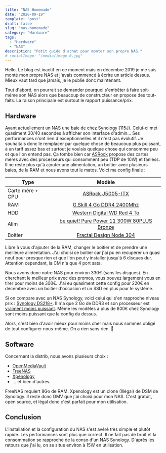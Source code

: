 ```yaml
---
title: "NAS Homemade"
date: "2020-09-19"
template: "post"
draft: false
slug: "nas-homemade"
category: "Hardware"
tags:
  - "Hardware"
  - "NAS"
description: "Petit guide d'achat pour monter son propre NAS."
# socialImage: "/media/image-0.jpg"
---
```


Hello. Le blog est inactif en ce moment mais en décembre 2019 je me suis monté mon propre NAS et j'avais commencé à écrire un article dessus. Mieux vaut tard que jamais, je le publie donc maintenant. 

Tout d'abord, on pourrait se demander pourquoi s'embêter à faire soit-même son NAS alors que beaucoup de constructeur en propose des tout-faits. La raison principale est surtout le rapport puissance/prix. 

## Hardware

Ayant actuellement un NAS une baie de chez Synology (115J). Celui-ci met quasiment 30/40 secondes à afficher son interface d'admin... Ses performances n'ont rien d'exceptionnelles et il n'est pas évolutif. Je souhaitais donc le remplacer par quelque chose de beaucoup plus puissant, à un tarif assez bas et surtout je voulais quelque chose qui consomme peu et que l'on entend pas. Ça tombe bien car [ASRock](https://www.ldlc.com/informatique/pieces-informatique/carte-mere/c4293/+fv144-15386.html) propose des cartes mères avec des processeurs qui consomment peu (TDP de 10W) et fanless. 
Il ne reste plus qu'à ajouter une alimentation, un boitier avec plusieurs baies, de la RAM et nous avons tout le matos. Voici ma config finale :

| Type | Modèle |
|------------------|:--------------------------------------------:|
| Carte mère + CPU | [ASRock J5005-ITX](https://www.ldlc.com/fiche/PB00248155.html)|
| RAM              | [G.Skill 4 Go DDR4 2400Mhz](https://www.ldlc.com/fiche/PB00201793.html)|
| HDD              | [Western Digital WD Red 4 To](https://www.ldlc.com/fiche/PB00153210.html)|
| Alim             | [be quiet! Pure Power 11 300W 80PLUS Bronze](https://www.ldlc.com/fiche/PB00260983.html)|
| Boitier          | [Fractal Design Node 304](https://www.ldlc.com/fiche/PB00135558.html)|


Libre à vous d'ajouter de la RAM, changer le boitier et de prendre une meilleure alimentation. J'ai choisi ce boitier car j'ai pu en recupérer un quasi neuf pour presque rien et que l'on peut y installer jusqu'à 6 disques dur. Attention cependant, la CM n'a que 4 port sata.

Nous avons donc notre NAS pour environ 330€ (sans les disques). En cherchant le meilleur prix avec des promos, vous pouvez largement vous en tirer pour moins de 300€. J'ai eu quasiment cette config pour 220€ en décembre avec un boitier d'occasion et un SSD en plus pour le système.

Si on compare avec un NAS Synology, voici celui qui s'en rapproche niveau prix : [Synology DS218+](https://www.ldlc.com/fiche/PB00235845.html).
Il n'a que 2 Go de DDR3 et son processeur est [vraiment moins puissant](https://cpu.userbenchmark.com/Compare/Intel-Pentium-Silver-J5005-vs-Intel-Celeron-J3355/m487063vsm247225). Même les modèles à plus de 800€ chez Synology sont moins puissant que la config du dessus.

Alors, c'est bien d'avoir mieux pour moins cher mais nous sommes obligé de tout configurer nous-même. On a rien sans rien. 🙂

## Software

Concernant la distrib, nous avons plusieurs choix : 

* [OpenMediaVault](https://www.openmediavault.org/)
* [FreeNAS](https://www.freenas.org/)
* [Xpenology](https://xpenology.org/)
* ... et bien d'autres.

FreeNAS requiert 8Go de RAM. Xpenology est un clone (Illégal) de DSM de Synology. Il reste donc OMV que j'ai choisi pour mon NAS. C'est gratuit, open source, et légal donc c'est parfait pour mon utilisation.

## Conclusion

L'installation et la configuration du NAS s'est avéré très simple et plutôt rapide. Les performances sont plus que correct. Il ne fait pas de bruit et la consommation se rapproche de la conso d'un NAS Synology. D'après les retours que j'ai lu, on se situe environ à 15W en utilisation.
